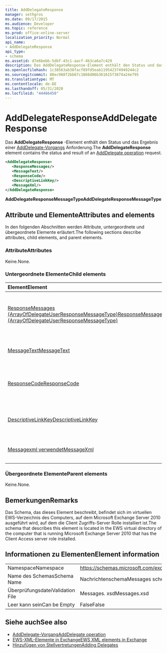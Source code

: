 ```yaml
---
title: AddDelegateResponse
manager: sethgros
ms.date: 09/17/2015
ms.audience: Developer
ms.topic: reference
ms.prod: office-online-server
localization_priority: Normal
api_name:
- AddDelegateResponse
api_type:
- schema
ms.assetid: d7e6bebb-5dbf-43c1-aacf-4b3ca6a7c429
description: Das AddDelegateResponse-Element enthält den Status und das Ergebnis einer AddDelegate-Vorgangsanforderung.
ms.openlocfilehash: 1c38563ab38facf89fd5eab119542374949244c2
ms.sourcegitcommit: 88ec988f2bb67c1866d06b361615f3674a24e795
ms.translationtype: MT
ms.contentlocale: de-DE
ms.lasthandoff: 05/31/2020
ms.locfileid: "44466458"
---
```

# <a name="adddelegateresponse"></a><span data-ttu-id="aa464-103">AddDelegateResponse</span><span class="sxs-lookup"><span data-stu-id="aa464-103">AddDelegateResponse</span></span>

<span data-ttu-id="aa464-104">Das **AddDelegateResponse** -Element enthält den Status und das Ergebnis einer [AddDelegate-Vorgangs](adddelegate-operation.md) Anforderung.</span><span class="sxs-lookup"><span data-stu-id="aa464-104">The **AddDelegateResponse** element contains the status and result of an [AddDelegate operation](adddelegate-operation.md) request.</span></span> 
  
```xml
<AddDelegateResponse>
   <ResponseMessages/>
   <MessageText/>
   <ResponseCode/>
   <DescriptiveLinkKey/>
   <MessageXml/>
</AddDelegateResponse>
```

 <span data-ttu-id="aa464-105">**AddDelegateResponseMessageType**</span><span class="sxs-lookup"><span data-stu-id="aa464-105">**AddDelegateResponseMessageType**</span></span>
## <a name="attributes-and-elements"></a><span data-ttu-id="aa464-106">Attribute und Elemente</span><span class="sxs-lookup"><span data-stu-id="aa464-106">Attributes and elements</span></span>

<span data-ttu-id="aa464-107">In den folgenden Abschnitten werden Attribute, untergeordnete und übergeordnete Elemente erläutert.</span><span class="sxs-lookup"><span data-stu-id="aa464-107">The following sections describe attributes, child elements, and parent elements.</span></span>
  
### <a name="attributes"></a><span data-ttu-id="aa464-108">Attribute</span><span class="sxs-lookup"><span data-stu-id="aa464-108">Attributes</span></span>

<span data-ttu-id="aa464-109">Keine.</span><span class="sxs-lookup"><span data-stu-id="aa464-109">None.</span></span>
  
### <a name="child-elements"></a><span data-ttu-id="aa464-110">Untergeordnete Elemente</span><span class="sxs-lookup"><span data-stu-id="aa464-110">Child elements</span></span>

|<span data-ttu-id="aa464-111">**Element**</span><span class="sxs-lookup"><span data-stu-id="aa464-111">**Element**</span></span>|<span data-ttu-id="aa464-112">**Beschreibung**</span><span class="sxs-lookup"><span data-stu-id="aa464-112">**Description**</span></span>|
|:-----|:-----|
|[<span data-ttu-id="aa464-113">ResponseMessages (ArrayOfDelegateUserResponseMessageType)</span><span class="sxs-lookup"><span data-stu-id="aa464-113">ResponseMessages (ArrayOfDelegateUserResponseMessageType)</span></span>](responsemessages-arrayofdelegateuserresponsemessagetype.md) <br/> |<span data-ttu-id="aa464-114">Enthält die Antwortnachrichten für eine Verwaltungsanforderung für Exchange Webdienste Delegate.</span><span class="sxs-lookup"><span data-stu-id="aa464-114">Contains the response messages for an Exchange Web Services delegate management request.</span></span>  <br/> |
|[<span data-ttu-id="aa464-115">MessageText</span><span class="sxs-lookup"><span data-stu-id="aa464-115">MessageText</span></span>](messagetext.md) <br/> |<span data-ttu-id="aa464-116">Enthält eine Textbeschreibung des Status der Antwort.</span><span class="sxs-lookup"><span data-stu-id="aa464-116">Provides a text description of the status of the response.</span></span>  <br/> |
|[<span data-ttu-id="aa464-117">ResponseCode</span><span class="sxs-lookup"><span data-stu-id="aa464-117">ResponseCode</span></span>](responsecode.md) <br/> |<span data-ttu-id="aa464-118">Stellt einen Fehlercode bereit, der den spezifischen Fehler identifiziert, der bei der Anforderung aufgetreten ist.</span><span class="sxs-lookup"><span data-stu-id="aa464-118">Provides an error code that identifies the specific error that the request encountered.</span></span>  <br/> |
|[<span data-ttu-id="aa464-119">DescriptiveLinkKey</span><span class="sxs-lookup"><span data-stu-id="aa464-119">DescriptiveLinkKey</span></span>](descriptivelinkkey.md) <br/> |<span data-ttu-id="aa464-120">Wird derzeit nicht verwendet und ist für die zukünftige Verwendung reserviert.</span><span class="sxs-lookup"><span data-stu-id="aa464-120">Currently unused and is reserved for future use.</span></span> <span data-ttu-id="aa464-121">Sie enthält den Wert 0.</span><span class="sxs-lookup"><span data-stu-id="aa464-121">It contains a value of 0.</span></span>  <br/> |
|[<span data-ttu-id="aa464-122">Messagexml verwendet</span><span class="sxs-lookup"><span data-stu-id="aa464-122">MessageXml</span></span>](messagexml.md) <br/> |<span data-ttu-id="aa464-123">Bietet zusätzliche Fehlerantwortinformationen.</span><span class="sxs-lookup"><span data-stu-id="aa464-123">Provides additional error response information.</span></span>  <br/> |
   
### <a name="parent-elements"></a><span data-ttu-id="aa464-124">Übergeordnete Elemente</span><span class="sxs-lookup"><span data-stu-id="aa464-124">Parent elements</span></span>

<span data-ttu-id="aa464-125">Keine.</span><span class="sxs-lookup"><span data-stu-id="aa464-125">None.</span></span>
  
## <a name="remarks"></a><span data-ttu-id="aa464-126">Bemerkungen</span><span class="sxs-lookup"><span data-stu-id="aa464-126">Remarks</span></span>

<span data-ttu-id="aa464-127">Das Schema, das dieses Element beschreibt, befindet sich im virtuellen EWS-Verzeichnis des Computers, auf dem Microsoft Exchange Server 2010 ausgeführt wird, auf dem die Client Zugriffs-Server Rolle installiert ist.</span><span class="sxs-lookup"><span data-stu-id="aa464-127">The schema that describes this element is located in the EWS virtual directory of the computer that is running Microsoft Exchange Server 2010 that has the Client Access server role installed.</span></span>
  
## <a name="element-information"></a><span data-ttu-id="aa464-128">Informationen zu Elementen</span><span class="sxs-lookup"><span data-stu-id="aa464-128">Element information</span></span>

|||
|:-----|:-----|
|<span data-ttu-id="aa464-129">Namespace</span><span class="sxs-lookup"><span data-stu-id="aa464-129">Namespace</span></span>  <br/> |https://schemas.microsoft.com/exchange/services/2006/messages  <br/> |
|<span data-ttu-id="aa464-130">Name des Schemas</span><span class="sxs-lookup"><span data-stu-id="aa464-130">Schema Name</span></span>  <br/> |<span data-ttu-id="aa464-131">Nachrichtenschema</span><span class="sxs-lookup"><span data-stu-id="aa464-131">Messages schema</span></span>  <br/> |
|<span data-ttu-id="aa464-132">Überprüfungsdatei</span><span class="sxs-lookup"><span data-stu-id="aa464-132">Validation File</span></span>  <br/> |<span data-ttu-id="aa464-133">Messages. xsd</span><span class="sxs-lookup"><span data-stu-id="aa464-133">Messages.xsd</span></span>  <br/> |
|<span data-ttu-id="aa464-134">Leer kann sein</span><span class="sxs-lookup"><span data-stu-id="aa464-134">Can be Empty</span></span>  <br/> |<span data-ttu-id="aa464-135">False</span><span class="sxs-lookup"><span data-stu-id="aa464-135">False</span></span>  <br/> |
   
## <a name="see-also"></a><span data-ttu-id="aa464-136">Siehe auch</span><span class="sxs-lookup"><span data-stu-id="aa464-136">See also</span></span>

- [<span data-ttu-id="aa464-137">AddDelegate-Vorgang</span><span class="sxs-lookup"><span data-stu-id="aa464-137">AddDelegate operation</span></span>](adddelegate-operation.md)
- [<span data-ttu-id="aa464-138">EWS-XML-Elemente in Exchange</span><span class="sxs-lookup"><span data-stu-id="aa464-138">EWS XML elements in Exchange</span></span>](ews-xml-elements-in-exchange.md)
- [<span data-ttu-id="aa464-139">Hinzufügen von Stellvertretungen</span><span class="sxs-lookup"><span data-stu-id="aa464-139">Adding Delegates</span></span>](https://msdn.microsoft.com/library/3a744150-66a3-4a13-9433-793603ba5038%28Office.15%29.aspx)

